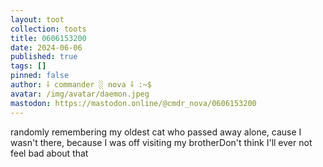 ```yaml
---
layout: toot
collection: toots
title: 0606153200
date: 2024-06-06
published: true
tags: []
pinned: false
author: ⸸ commander ░ nova ⸸ :~$
avatar: /img/avatar/daemon.jpeg
mastodon: https://mastodon.online/@cmdr_nova/0606153200
---
```


randomly remembering my oldest cat who passed away alone, cause I wasn't there, because I was off visiting my brotherDon't think I'll ever not feel bad about that
